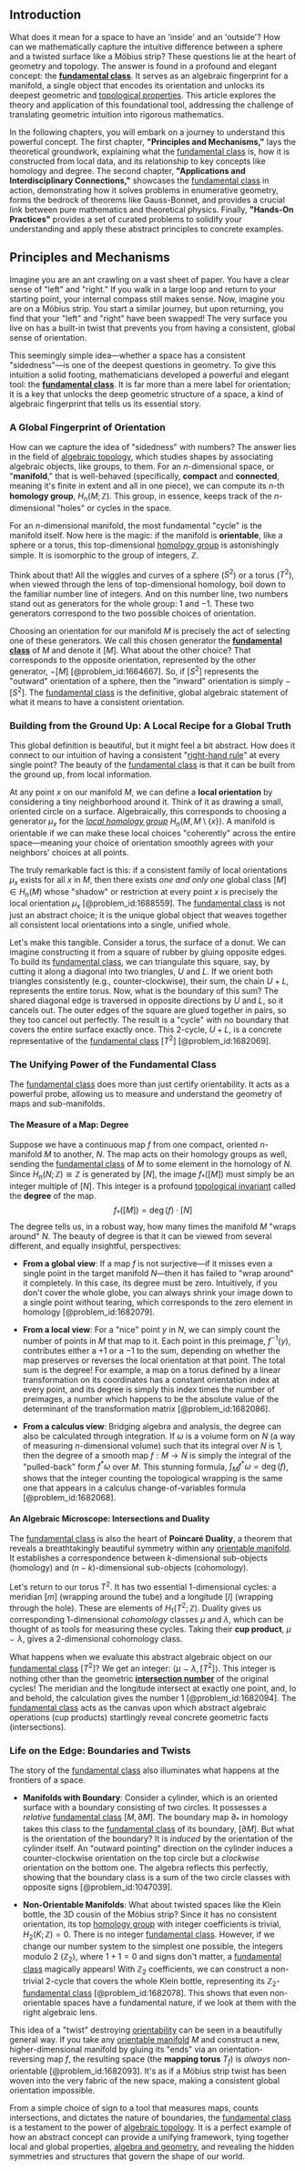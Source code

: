 ## Introduction
What does it mean for a space to have an 'inside' and an 'outside'? How can we mathematically capture the intuitive difference between a sphere and a twisted surface like a Möbius strip? These questions lie at the heart of geometry and topology. The answer is found in a profound and elegant concept: the **[fundamental class](@article_id:157841)**. It serves as an algebraic fingerprint for a manifold, a single object that encodes its orientation and unlocks its deepest geometric and [topological properties](@article_id:154172). This article explores the theory and application of this foundational tool, addressing the challenge of translating geometric intuition into rigorous mathematics.

In the following chapters, you will embark on a journey to understand this powerful concept. The first chapter, **"Principles and Mechanisms,"** lays the theoretical groundwork, explaining what the [fundamental class](@article_id:157841) is, how it is constructed from local data, and its relationship to key concepts like homology and degree. The second chapter, **"Applications and Interdisciplinary Connections,"** showcases the [fundamental class](@article_id:157841) in action, demonstrating how it solves problems in enumerative geometry, forms the bedrock of theorems like Gauss-Bonnet, and provides a crucial link between pure mathematics and theoretical physics. Finally, **"Hands-On Practices"** provides a set of curated problems to solidify your understanding and apply these abstract principles to concrete examples.

## Principles and Mechanisms

Imagine you are an ant crawling on a vast sheet of paper. You have a clear sense of "left" and "right." If you walk in a large loop and return to your starting point, your internal compass still makes sense. Now, imagine you are on a Möbius strip. You start a similar journey, but upon returning, you find that your "left" and "right" have been swapped! The very surface you live on has a built-in twist that prevents you from having a consistent, global sense of orientation.

This seemingly simple idea—whether a space has a consistent "sidedness"—is one of the deepest questions in geometry. To give this intuition a solid footing, mathematicians developed a powerful and elegant tool: the **[fundamental class](@article_id:157841)**. It is far more than a mere label for orientation; it is a key that unlocks the deep geometric structure of a space, a kind of algebraic fingerprint that tells us its essential story.

### A Global Fingerprint of Orientation

How can we capture the idea of "sidedness" with numbers? The answer lies in the field of [algebraic topology](@article_id:137698), which studies shapes by associating algebraic objects, like groups, to them. For an $n$-dimensional space, or "**manifold**," that is well-behaved (specifically, **compact** and **connected**, meaning it's finite in extent and all in one piece), we can compute its $n$-th **homology group**, $H_n(M; \mathbb{Z})$. This group, in essence, keeps track of the $n$-dimensional "holes" or cycles in the space.

For an $n$-dimensional manifold, the most fundamental "cycle" is the manifold itself. Now here is the magic: if the manifold is **orientable**, like a sphere or a torus, this top-dimensional [homology group](@article_id:144585) is astonishingly simple. It is isomorphic to the group of integers, $\mathbb{Z}$.

Think about that! All the wiggles and curves of a sphere ($S^2$) or a torus ($T^2$), when viewed through the lens of top-dimensional homology, boil down to the familiar number line of integers. And on this number line, two numbers stand out as generators for the whole group: $1$ and $-1$. These two generators correspond to the two possible choices of orientation.

Choosing an orientation for our manifold $M$ is precisely the act of selecting one of these generators. We call this chosen generator the **[fundamental class](@article_id:157841)** of $M$ and denote it $[M]$. What about the other choice? That corresponds to the opposite orientation, represented by the other generator, $-[M]$ [@problem_id:1664667]. So, if $[S^2]$ represents the "outward" orientation of a sphere, then the "inward" orientation is simply $-[S^2]$. The [fundamental class](@article_id:157841) is the definitive, global algebraic statement of what it means to have a consistent orientation.

### Building from the Ground Up: A Local Recipe for a Global Truth

This global definition is beautiful, but it might feel a bit abstract. How does it connect to our intuition of having a consistent "[right-hand rule](@article_id:156272)" at every single point? The beauty of the [fundamental class](@article_id:157841) is that it can be built from the ground up, from local information.

At any point $x$ on our manifold $M$, we can define a **local orientation** by considering a tiny neighborhood around it. Think of it as drawing a small, oriented circle on a surface. Algebraically, this corresponds to choosing a generator $\mu_x$ for the *[local homology group](@article_id:272644)* $H_n(M, M \setminus \{x\})$. A manifold is orientable if we can make these local choices "coherently" across the entire space—meaning your choice of orientation smoothly agrees with your neighbors' choices at all points.

The truly remarkable fact is this: if a consistent family of local orientations $\mu_x$ exists for all $x$ in $M$, then there exists *one and only one* global class $[M] \in H_n(M)$ whose "shadow" or restriction at every point $x$ is precisely the local orientation $\mu_x$ [@problem_id:1688559]. The [fundamental class](@article_id:157841) is not just an abstract choice; it is the unique global object that weaves together all consistent local orientations into a single, unified whole.

Let's make this tangible. Consider a torus, the surface of a donut. We can imagine constructing it from a square of rubber by gluing opposite edges. To build its [fundamental class](@article_id:157841), we can triangulate this square, say, by cutting it along a diagonal into two triangles, $U$ and $L$. If we orient both triangles consistently (e.g., counter-clockwise), their sum, the chain $U+L$, represents the entire torus. Now, what is the boundary of this sum? The shared diagonal edge is traversed in opposite directions by $U$ and $L$, so it cancels out. The outer edges of the square are glued together in pairs, so they too cancel out perfectly. The result is a "cycle" with no boundary that covers the entire surface exactly once. This 2-cycle, $U+L$, is a concrete representative of the [fundamental class](@article_id:157841) $[T^2]$ [@problem_id:1682069].

### The Unifying Power of the Fundamental Class

The [fundamental class](@article_id:157841) does more than just certify orientability. It acts as a powerful probe, allowing us to measure and understand the geometry of maps and sub-manifolds.

#### The Measure of a Map: Degree

Suppose we have a continuous map $f$ from one compact, oriented $n$-manifold $M$ to another, $N$. The map acts on their homology groups as well, sending the [fundamental class](@article_id:157841) of $M$ to some element in the homology of $N$. Since $H_n(N; \mathbb{Z}) \cong \mathbb{Z}$ is generated by $[N]$, the image $f_*([M])$ must simply be an integer multiple of $[N]$. This integer is a profound [topological invariant](@article_id:141534) called the **degree** of the map.
$$
f_*([M]) = \deg(f) \cdot [N]
$$
The degree tells us, in a robust way, how many times the manifold $M$ "wraps around" $N$. The beauty of degree is that it can be viewed from several different, and equally insightful, perspectives:

-   **From a global view**: If a map $f$ is not surjective—if it misses even a single point in the target manifold $N$—then it has failed to "wrap around" it completely. In this case, its degree must be zero. Intuitively, if you don't cover the whole globe, you can always shrink your image down to a single point without tearing, which corresponds to the zero element in homology [@problem_id:1682079].

-   **From a local view**: For a "nice" point $y$ in $N$, we can simply count the number of points in $M$ that map to it. Each point in this preimage, $f^{-1}(y)$, contributes either a $+1$ or a $-1$ to the sum, depending on whether the map preserves or reverses the local orientation at that point. The total sum is the degree! For example, a map on a torus defined by a linear transformation on its coordinates has a constant orientation index at every point, and its degree is simply this index times the number of preimages, a number which happens to be the absolute value of the determinant of the transformation matrix [@problem_id:1682086].

-   **From a calculus view**: Bridging algebra and analysis, the degree can also be calculated through integration. If $\omega$ is a volume form on $N$ (a way of measuring $n$-dimensional volume) such that its integral over $N$ is 1, then the degree of a smooth map $f: M \to N$ is simply the integral of the "pulled-back" form $f^*\omega$ over $M$. This stunning formula, $\int_M f^*\omega = \deg(f)$, shows that the integer counting the topological wrapping is the same one that appears in a calculus change-of-variables formula [@problem_id:1682068].

#### An Algebraic Microscope: Intersections and Duality

The [fundamental class](@article_id:157841) is also the heart of **Poincaré Duality**, a theorem that reveals a breathtakingly beautiful symmetry within any [orientable manifold](@article_id:276442). It establishes a correspondence between $k$-dimensional sub-objects (homology) and $(n-k)$-dimensional sub-objects (cohomology).

Let's return to our torus $T^2$. It has two essential 1-dimensional cycles: a meridian $[m]$ (wrapping around the tube) and a longitude $[l]$ (wrapping through the hole). These are elements of $H_1(T^2; \mathbb{Z})$. Duality gives us corresponding 1-dimensional *cohomology* classes $\mu$ and $\lambda$, which can be thought of as tools for measuring these cycles. Taking their **cup product**, $\mu \smile \lambda$, gives a 2-dimensional cohomology class.

What happens when we evaluate this abstract algebraic object on our [fundamental class](@article_id:157841) $[T^2]$? We get an integer: $\langle \mu \smile \lambda, [T^2] \rangle$. This integer is nothing other than the geometric **[intersection number](@article_id:160705)** of the original cycles! The meridian and the longitude intersect at exactly one point, and, lo and behold, the calculation gives the number 1 [@problem_id:1682094]. The [fundamental class](@article_id:157841) acts as the canvas upon which abstract algebraic operations (cup products) startlingly reveal concrete geometric facts (intersections).

### Life on the Edge: Boundaries and Twists

The story of the [fundamental class](@article_id:157841) also illuminates what happens at the frontiers of a space.

-   **Manifolds with Boundary**: Consider a cylinder, which is an oriented surface with a boundary consisting of two circles. It possesses a *relative* [fundamental class](@article_id:157841) $[M, \partial M]$. The boundary map $\partial_*$ in homology takes this class to the [fundamental class](@article_id:157841) of its boundary, $[\partial M]$. But what is the orientation of the boundary? It is *induced* by the orientation of the cylinder itself. An "outward pointing" direction on the cylinder induces a counter-clockwise orientation on the top circle but a *clockwise* orientation on the bottom one. The algebra reflects this perfectly, showing that the boundary class is a sum of the two circle classes with opposite signs [@problem_id:1047039].

-   **Non-Orientable Manifolds**: What about twisted spaces like the Klein bottle, the 3D cousin of the Möbius strip? Since it has no consistent orientation, its top [homology group](@article_id:144585) with integer coefficients is trivial, $H_2(K; \mathbb{Z}) = 0$. There is no integer [fundamental class](@article_id:157841). However, if we change our number system to the simplest one possible, the integers modulo 2 ($\mathbb{Z}_2$), where $1+1=0$ and signs don't matter, a [fundamental class](@article_id:157841) magically appears! With $\mathbb{Z}_2$ coefficients, we can construct a non-trivial 2-cycle that covers the whole Klein bottle, representing its $\mathbb{Z}_2$-[fundamental class](@article_id:157841) [@problem_id:1682078]. This shows that even non-orientable spaces have a fundamental nature, if we look at them with the right algebraic lens.

This idea of a "twist" destroying [orientability](@article_id:149283) can be seen in a beautifully general way. If you take any [orientable manifold](@article_id:276442) $M$ and construct a new, higher-dimensional manifold by gluing its "ends" via an orientation-reversing map $f$, the resulting space (the **mapping torus** $T_f$) is *always* non-orientable [@problem_id:1682093]. It's as if a Möbius strip twist has been woven into the very fabric of the new space, making a consistent global orientation impossible.

From a simple choice of sign to a tool that measures maps, counts intersections, and dictates the nature of boundaries, the [fundamental class](@article_id:157841) is a testament to the power of [algebraic topology](@article_id:137698). It is a perfect example of how an abstract concept can provide a unifying framework, tying together local and global properties, [algebra and geometry](@article_id:162834), and revealing the hidden symmetries and structures that govern the shape of our world.